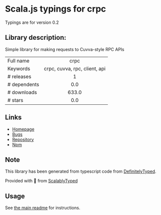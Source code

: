 
# Scala.js typings for crpc

Typings are for version 0.2

## Library description:
Simple library for making requests to Cuvva-style RPC APIs

|                    |                 |
| ------------------ | :-------------: |
| Full name          | crpc |
| Keywords           | crpc, cuvva, rpc, client, api |
| # releases         | 1 |
| # dependents       | 0.0 |
| # downloads        | 633.0 |
| # stars            | 0.0 |

## Links
- [Homepage](https://github.com/billinghamj/crpc)
- [Bugs](https://github.com/billinghamj/crpc/issues)
- [Repository](https://github.com/billinghamj/crpc)
- [Npm](https://www.npmjs.com/package/crpc)
    


## Note
This library has been generated from typescript code from [DefinitelyTyped](https://definitelytyped.org).

Provided with :purple_heart: from [ScalablyTyped](https://github.com/oyvindberg/ScalablyTyped)

## Usage
See [the main readme](../../readme.md) for instructions.


